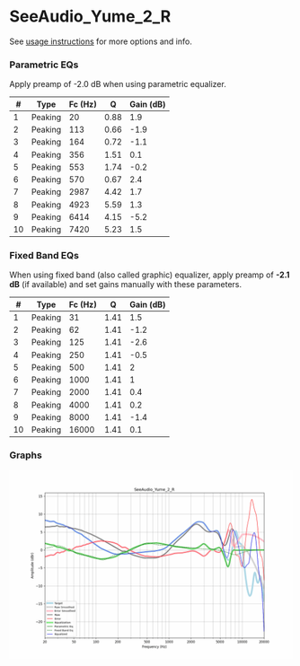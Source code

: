 # SeeAudio_Yume_2_R
See [usage instructions](https://github.com/jaakkopasanen/AutoEq#usage) for more options and info.

### Parametric EQs
Apply preamp of -2.0 dB when using parametric equalizer.

|   # | Type    |   Fc (Hz) |    Q |   Gain (dB) |
|-----|---------|-----------|------|-------------|
|   1 | Peaking |        20 | 0.88 |         1.9 |
|   2 | Peaking |       113 | 0.66 |        -1.9 |
|   3 | Peaking |       164 | 0.72 |        -1.1 |
|   4 | Peaking |       356 | 1.51 |         0.1 |
|   5 | Peaking |       553 | 1.74 |        -0.2 |
|   6 | Peaking |       570 | 0.67 |         2.4 |
|   7 | Peaking |      2987 | 4.42 |         1.7 |
|   8 | Peaking |      4923 | 5.59 |         1.3 |
|   9 | Peaking |      6414 | 4.15 |        -5.2 |
|  10 | Peaking |      7420 | 5.23 |         1.5 |

### Fixed Band EQs
When using fixed band (also called graphic) equalizer, apply preamp of **-2.1 dB** (if available) and set gains manually with these parameters.

|   # | Type    |   Fc (Hz) |    Q |   Gain (dB) |
|-----|---------|-----------|------|-------------|
|   1 | Peaking |        31 | 1.41 |         1.5 |
|   2 | Peaking |        62 | 1.41 |        -1.2 |
|   3 | Peaking |       125 | 1.41 |        -2.6 |
|   4 | Peaking |       250 | 1.41 |        -0.5 |
|   5 | Peaking |       500 | 1.41 |         2   |
|   6 | Peaking |      1000 | 1.41 |         1   |
|   7 | Peaking |      2000 | 1.41 |         0.4 |
|   8 | Peaking |      4000 | 1.41 |         0.2 |
|   9 | Peaking |      8000 | 1.41 |        -1.4 |
|  10 | Peaking |     16000 | 1.41 |         0.1 |

### Graphs
![](./SeeAudio_Yume_2_R.png)
